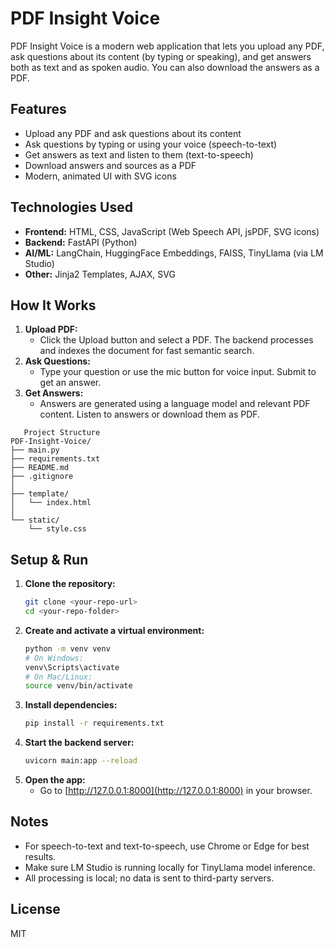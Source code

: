 # PDF Insight Voice

PDF Insight Voice is a modern web application that lets you upload any PDF, ask questions about its content (by typing or speaking), and get answers both as text and as spoken audio. You can also download the answers as a PDF.

## Features
- Upload any PDF and ask questions about its content
- Ask questions by typing or using your voice (speech-to-text)
- Get answers as text and listen to them (text-to-speech)
- Download answers and sources as a PDF
- Modern, animated UI with SVG icons

## Technologies Used
- **Frontend:** HTML, CSS, JavaScript (Web Speech API, jsPDF, SVG icons)
- **Backend:** FastAPI (Python)
- **AI/ML:** LangChain, HuggingFace Embeddings, FAISS, TinyLlama (via LM Studio)
- **Other:** Jinja2 Templates, AJAX, SVG

## How It Works
1. **Upload PDF:**
   - Click the Upload button and select a PDF. The backend processes and indexes the document for fast semantic search.
2. **Ask Questions:**
   - Type your question or use the mic button for voice input. Submit to get an answer.
3. **Get Answers:**
   - Answers are generated using a language model and relevant PDF content. Listen to answers or download them as PDF.
```
   Project Structure
PDF-Insight-Voice/      
├── main.py
├── requirements.txt
├── README.md
├── .gitignore
│
├── template/
│   └── index.html
│
└── static/
    └── style.css
```

## Setup & Run
1. **Clone the repository:**
   ```sh
   git clone <your-repo-url>
   cd <your-repo-folder>
   ```
2. **Create and activate a virtual environment:**
   ```sh
   python -m venv venv
   # On Windows:
   venv\Scripts\activate
   # On Mac/Linux:
   source venv/bin/activate
   ```
3. **Install dependencies:**
   ```sh
   pip install -r requirements.txt
   ```
4. **Start the backend server:**
   ```sh
   uvicorn main:app --reload
   ```
5. **Open the app:**
   - Go to [http://127.0.0.1:8000](http://127.0.0.1:8000) in your browser.

## Notes
- For speech-to-text and text-to-speech, use Chrome or Edge for best results.
- Make sure LM Studio is running locally for TinyLlama model inference.
- All processing is local; no data is sent to third-party servers.


## License
MIT
